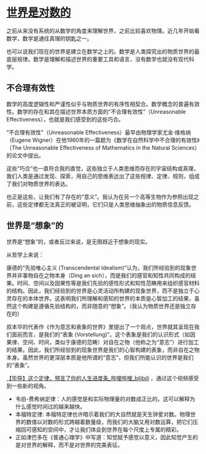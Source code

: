 # [世界是对数的](https://github.com/VandeeFeng/gitmemo/issues/55)

之前从来没有系统的从数学的角度来理解世界，之前比较喜欢物理。近几年开始看数学，数学是通往真理的钥匙之一。

也可以说我们现在的世界是建立在数学之上的。数学是人类探究出的物质世界的最底层规律。数学是理解和描述世界的重要工具和语言，没有数学也就没有现代科学。

## 不合理有效性
数学的高度逻辑性和严谨性似乎与物质世界的有序性相契合。数学概念的普遍有效性。数学的存在和其在描述世界本质方面的“不合理有效性”（Unreasonable Effectiveness），也就是我们感受到的这些巧合。

“不合理有效性”（Unreasonable Effectiveness）最早由物理学家尤金·维格纳（Eugene Wigner）在他1960年的一篇题为《数学在自然科学中不合理的有效性》（The Unreasonable Effectiveness of Mathematics in the Natural Sciences）的论文中提出。

这些“巧合”也一直符合我的直觉，这些独立于人类思维而存在的宇宙结构或真理，我们人类是通过发现、探索，用自己的思维表达出了这些规律、定律、规则，组成了我们对物质世界的表达。

也正是这些，让我们有了存在的“意义”。我认为在另一个高等生物作为参照出现之前，这些定律都无法真正的被证明，它们只是人类思维抽象出的物质信息反馈。

## 世界是“想象”的

世界是“想象”的，或者反过来说，是无限趋近于想象的现实。

从哲学上来说：

康德的“先验唯心主义 (Transcendental Idealism)”认为，我们所经验到的现象世界并非事物自在之物本身（Ding an sich），而是我们的感官和知性共同构成的结果。时间、空间以及因果性等是我们先验的感性形式和知性范畴用来组织感官材料的结构。因此，我们经验到的世界是心灵活动所构建的现象世界，而不是独立于心灵存在的本体世界。这表明我们所理解和感知的世界的本质是心智加工的结果，虽然这个构建是遵循先验结构的，而非随意的“想象”。（我认为物质世界还是独立存在的）

叔本华的代表作《作为意志和表象的世界》里提出了一个观点，世界就其呈现在我们面前而言，是我们的“表象 (Vorstellung)”。这个表象是我们的认识形式（如因果律、空间、时间，类似于康德的范畴）对自在之物（他称之为“意志”）进行加工的结果。因此，我们所经验到的现象世界是我们的心智构建的表象，而非自在之物本身。虽然世界的更深层本质是他所谓的“意志”，但我们所能认识的世界是我们的“表象”。

[【毕导】这个定律，预言了你的人生进度条_哔哩哔哩_bilibili](https://www.bilibili.com/video/BV1VrVSz1Eme/) ，通过这个视频感受到一些新的视角。

- 韦伯-费希纳定律：人的感觉是和实际物理量的对数成正比的。这可以解释为什么感觉时间过的越来越快。
- 本福特定律: 本福特定律也许暗示着我们的大自然就是天生钟爱对数。物理世界的数值以对数的形式跨越着数量级，而我们的大脑又用对数运算，把它们压缩回可感知的空间中，才让我们体会到世界在每个尺度上专属的精彩。
- 正如津巴多在《普通心理学》中写道：知觉赋予感觉以意义，因此知觉产生的是对世界的解释，而不是对世界的完美表征。